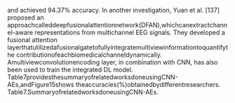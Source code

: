 and achieved 94.37% accuracy. In another investigation, Yuan et al. [137] proposed an
approachcalleddeepfusionalattentionnetwork(DFAN),whichcanextractchannel-aware
representations from multichannel EEG signals. They developed a fusional attention
layerthatutilizedafusionalgatetofullyintegratemultiviewinformationtoquantifythe
contributionofeachbiomedicalchanneldynamically. Amultiviewconvolutionencoding
layer, in combination with CNN, has also been used to train the integrated DL model.
Table7providesthesummaryofrelatedworksdoneusingCNN-AEs,andFigure15shows
theaccuracies(%)obtainedbydifferentresearchers.
Table7.SummaryofrelatedworksdoneusingCNN-AEs.